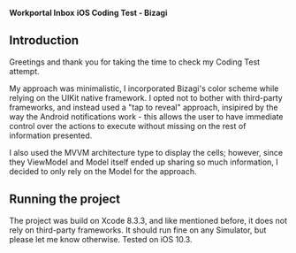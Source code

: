 **Workportal Inbox**
**iOS Coding Test - Bizagi**

## Introduction

Greetings and thank you for taking the time to check my Coding Test attempt.

My approach was minimalistic, I incorporated Bizagi's color scheme while relying on the UIKit native framework. I opted not to bother with third-party frameworks, and instead used a "tap to reveal" approach, insipired by the way the Android notifications work - this allows the user to have immediate control over the actions to execute without missing on the rest of information presented.

I also used the MVVM architecture type to display the cells; however, since they ViewModel and Model itself ended up sharing so much information, I decided to only rely on the Model for the approach.

## Running the project  

The project was build on Xcode 8.3.3, and like mentioned before, it does not rely on third-party frameworks. It should run fine on any Simulator, but please let me know otherwise. Tested on iOS 10.3.